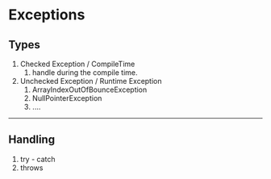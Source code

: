 # Exceptions

## Types 
    
1. Checked Exception / CompileTime
   1. handle during the compile time.
2. Unchecked Exception / Runtime Exception
    1. ArrayIndexOutOfBounceException
    2. NullPointerException
    3. ....
---
## Handling
1. try - catch
2. throws 




